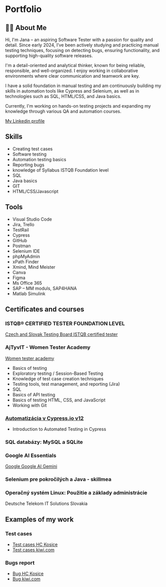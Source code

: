 # Portfolio

## 👩‍💻 About Me

Hi, I'm Jana – an aspiring Software Tester with a passion for quality and detail. Since early 2024, I’ve been actively studying and practicing manual testing techniques, focusing on detecting bugs, ensuring functionality, and supporting high-quality software releases.

I'm a detail-oriented and analytical thinker, known for being reliable, responsible, and well-organized. I enjoy working in collaborative environments where clear communication and teamwork are key.

I have a solid foundation in manual testing and am continuously building my skills in automation tools like Cypress and Selenium, as well as in technologies such as SQL, HTML/CSS, and Java basics.

Currently, I'm working on hands-on testing projects and expanding my knowledge through various QA and automation courses.

[My Linkedin profile](http://www.linkedin.com/in/jana-nalevankova)

## Skills 

* Creating test cases
*	Software testing
*	Automation testing  basics
*	Reporting bugs
*	knowledge of Syllabus ISTQB Foundation level
*	SQL
*	Java basics
*	GIT
*	HTML/CSS/Javascript


## Tools

*	Visual Studio Code 
*	Jira, Trello 
*	TestRail
*	Cypress 
*	GitHub 
*	Postman 
*	Selenium IDE 
*	phpMyAdmin
*	xPath Finder 
*	Xmind, Mind Meister 
*	Canva
*	Figma 
*	Ms Office 365
*	SAP – MM moduls, SAP4HANA
*	Matlab Simulink

## Certificates and courses


### ISTQB® CERTIFIED TESTER FOUNDATION LEVEL
[Czech and Slovak Testing Board ISTQB certified tester](https://drive.google.com/file/d/1A6KpEFX7lOEmr4DrEloqFSJQXnOH6KK6/view?usp=drive_link)

### AjTyvIT - Women Tester Academy
[Women tester academy](https://ajtyvit.sk/podujatia/women-tester-academy-18/)
*	Basics of testing 
*	Exploratory testing / Session-Based Testing 
*	Knowledge of test case creation techniques 
*	Testing tools, test management, and reporting (Jira) 
*	SQL 
*	Basics of API testing 
*	Basics of testing HTML, CSS, and JavaScript 
*	Working with Git

### [Automatizácia v Cypress.io v12](https://skillmea.sk/student/online-kurzy/test-automatizacia-v-cypress-io/kapitoly/instalacia-a-struktura-cypress-projektu)
*	Introduction to Automated Testing in Cypress

### SQL databázy: MySQL a SQLite

### Google AI Essentials
[Google Google AI Gemini](https://www.coursera.org/account/accomplishments/verify/ACJDYQUOR32V)

### Selenium pre pokročilých a Java - skillmea

### Operačný systém Linux: Použitie a základy administrácie
Deutsche Telekom IT Solutions Slovakia

## Examples of my work

### Test cases
* [Test cases HC Kosice](https://docs.google.com/spreadsheets/d/1MxqGW4ooQzRsJOCiWaVorg-zSJ5aFQoz/edit?usp=drive_link&ouid=107866234308135780521&rtpof=true&sd=true)
* [Test cases kiwi.com](https://docs.google.com/spreadsheets/d/13I6t1tT1buq52wFUMLby5GCDl-BLSdaU/edit?usp=drive_link&ouid=107866234308135780521&rtpof=true&sd=true)

### Bugs report
* [Bug HC Kosice](https://drive.google.com/file/d/1dOlsEm5JqbKPrauS6IWqTFeBbg3CghBS/view?usp=drive_link)
* [Bug kiwi.com](https://drive.google.com/file/d/155I-YohZ8ZwEFsiolHIkCBTDIpeAH7_H/view?usp=drive_link)









